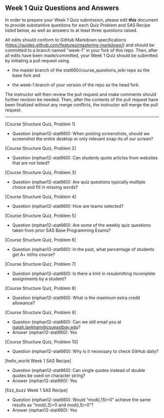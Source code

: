 ## Week 1 Quiz Questions and Answers

In order to prepare your Week 1 Quiz submission, please edit ***this*** document to provide substantive questions for each Quiz Problem and SAS Recipe listed below, as well as answers to at least three questions raised.

All edits should conform to GitHub Markdown specifications (https://guides.github.com/features/mastering-markdown/) and should be committed to a branch named "week-1" in your fork of this repo. Then, after all edits have been made/committed, your Week 1 Quiz should be submitted by initiating a pull request using

- the master branch of the stat660/course_questions_wiki repo as the base fork and

- the week-1 branch of your version of the repo as the head fork.

The instructor will then review the pull request and make comments should further revision be needed. Then, after the contents of the pull request have been finalized without any merge conflicts, the instructor will merge the pull request.



********************************************************************************



[Course Structure Quiz, Problem 1]
- Question (mphan12-stat660): When posting screenshots, should we screenshot the entire desktop or only relevant snap-its of our screen?


[Course Structure Quiz, Problem 2]
- Question (mphan12-stat660): Can students quote articles from websites that are not listed?


[Course Structure Quiz, Problem 3]
- Question (mphan12-stat660): Are quiz questions typically multiple choice and fill in missing words?


[Course Structure Quiz, Problem 4]
- Question (mphan12-stat660): How are teams selected?  


[Course Structure Quiz, Problem 5]
- Question (mphan12-stat660): Are some of the weekly quiz questions taken from prior SAS Base Programming Exams?


[Course Structure Quiz, Problem 6]
- Question (mphan12-stat660): In the past, what percentage of students get A+ inthis course?


[Course Structure Quiz, Problem 7]
- Question (mphan12-stat660): Is there a limit in resubmitting incomplete assignments by a student? 


[Course Structure Quiz, Problem 8]
- Question (mphan12-stat660): What is the maximum extra credit allowance?


[Course Structure Quiz, Problem 9]
- Question (mphan12-stat660): Can we still email you at isaiah.lankham@csueastbay.edu?  
- Answer (mphan12-stat660): Yes

[Course Structure Quiz, Problem 10]
- Question (mphan12-stat660): Why is it necessary to check GitHub daily?


[hello_world Week 1 SAS Recipe]
- Question (mphan12-stat660): Can single quotes instead of double quotes be used on character string?
- Answer (mphan12-stat660): Yes

[fizz_buzz Week 1 SAS Recipe]
- Question (mphan12-stat660): Would “mod(i,15)=0” achieve the same results as “mod(i,3)=0 and mod(i,5)=0”?
- Answer (mphan12-stat660): Yes

